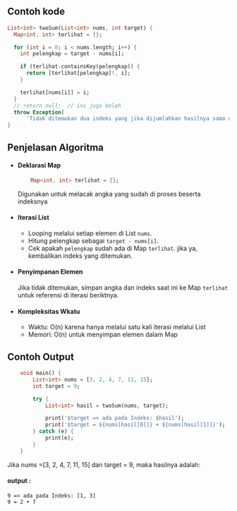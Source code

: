 ## Contoh kode

```dart
List<int> twoSum(List<int> nums, int target) {
  Map<int, int> terlihat = {};

  for (int i = 0; i < nums.length; i++) {
    int pelengkap = target - nums[i];

    if (terlihat.containsKey(pelengkap)) {
      return [terlihat[pelengkap]!, i];
    }

    terlihat[nums[i]] = i;
  }
  // return null;  // ini juga boleh
  throw Exception(
      'Tidak ditemukan dua indeks yang jika dijumlahkan hasilnya sama dengan target');
}


```

## Penjelasan Algoritma

 - #### Deklarasi Map

    ```dart
        Map<int, int> terlihat = {};
    ```
    Digunakan untuk melacak angka yang sudah di proses beserta indeksnya

 - #### Iterasi List
    - Looping melalui setiap elemen di List ```nums```.
    - Hitung pelengkap sebagai ```target - nums[i]```.
    - Cek apakah ```pelengkap``` sudah ada di Map ```terlihat```. jika ya, kembalikan indeks yang ditemukan.

 - #### Penyimpanan Elemen
    Jika tidak ditemukan, simpan angka dan indeks saat ini
    ke Map ```terlihat``` untuk referensi di iterasi beriktnya.
 - #### Kompleksitas Wkatu
    - Waktu: O(n) karena hanya melalui satu kali iterasi melalui List
    - Memori: O(n) untuk menyimpan elemen dalam Map

## Contoh Output
```dart
    void main() {
        List<int> nums = [3, 2, 4, 7, 11, 15];
        int target = 9;

        try {
            List<int> hasil = twoSum(nums, target);

            print('$target => ada pada Indeks: $hasil');
            print('$target = ${nums[hasil[0]]} + ${nums[hasil[1]]}');
        } catch (e) {
            print(e);
        }
    } 
```

Jika nums =[3, 2, 4, 7, 11, 15] 
dan target = 9, maka hasilnya adalah:

#### output :
    9 => ada pada Indeks: [1, 3]
    9 = 2 + 7

